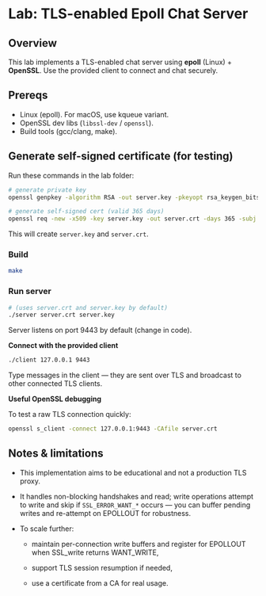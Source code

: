 # Lab: TLS-enabled Epoll Chat Server

## Overview
This lab implements a TLS-enabled chat server using **epoll** (Linux) + **OpenSSL**. Use the provided client to connect and chat securely.

## Prereqs
- Linux (epoll). For macOS, use kqueue variant.
- OpenSSL dev libs (`libssl-dev` / `openssl`).
- Build tools (gcc/clang, make).

## Generate self-signed certificate (for testing)
Run these commands in the lab folder:

```bash
# generate private key
openssl genpkey -algorithm RSA -out server.key -pkeyopt rsa_keygen_bits:2048

# generate self-signed cert (valid 365 days)
openssl req -new -x509 -key server.key -out server.crt -days 365 -subj "/CN=localhost"
```

This will create `server.key` and `server.crt`.

### Build

```bash
make
```

### Run server

```bash
# (uses server.crt and server.key by default)
./server server.crt server.key
```

Server listens on port 9443 by default (change in code).

**Connect with the provided client**
```bash
./client 127.0.0.1 9443
```

Type messages in the client — they are sent over TLS and broadcast to other connected TLS clients.

**Useful OpenSSL debugging**

To test a raw TLS connection quickly:

```bash
openssl s_client -connect 127.0.0.1:9443 -CAfile server.crt
```

## Notes & limitations

- This implementation aims to be educational and not a production TLS proxy.

- It handles non-blocking handshakes and read; write operations attempt to write and skip if `SSL_ERROR_WANT_*` occurs — you can buffer pending writes and re-attempt on EPOLLOUT for robustness.

- To scale further:

    - maintain per-connection write buffers and register for EPOLLOUT when SSL_write returns WANT_WRITE,

    - support TLS session resumption if needed,

    - use a certificate from a CA for real usage.


